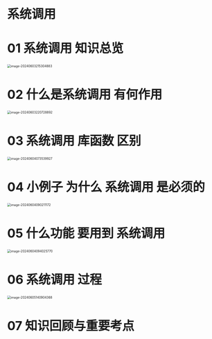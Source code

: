 # 系统调用



# 01 系统调用 知识总览

<img src="https://cvp.oss-cn-shanghai.aliyuncs.com/picgo/202406032153993.png" alt="image-20240603215304883" style="zoom:50%;" />



# 02 什么是系统调用 有何作用

<img src="https://cvp.oss-cn-shanghai.aliyuncs.com/picgo/202406032207044.png" alt="image-20240603220728892" style="zoom:50%;" />



# 03 系统调用 库函数 区别

<img src="https://cvp.oss-cn-shanghai.aliyuncs.com/picgo/202406040735306.png" alt="image-20240604073539927" style="zoom:50%;" />



# 04 小例子 为什么 系统调用 是必须的

<img src="https://cvp.oss-cn-shanghai.aliyuncs.com/picgo/202406040902457.png" alt="image-20240604090211172" style="zoom:50%;" />



# 05 什么功能 要用到 系统调用

<img src="https://cvp.oss-cn-shanghai.aliyuncs.com/picgo/202406040940011.png" alt="image-20240604094025770" style="zoom: 50%;" />



# 06 系统调用 过程

<img src="https://cvp.oss-cn-shanghai.aliyuncs.com/picgo/202406051409691.png" alt="image-20240605140904368" style="zoom:50%;" />



# 07 知识回顾与重要考点

